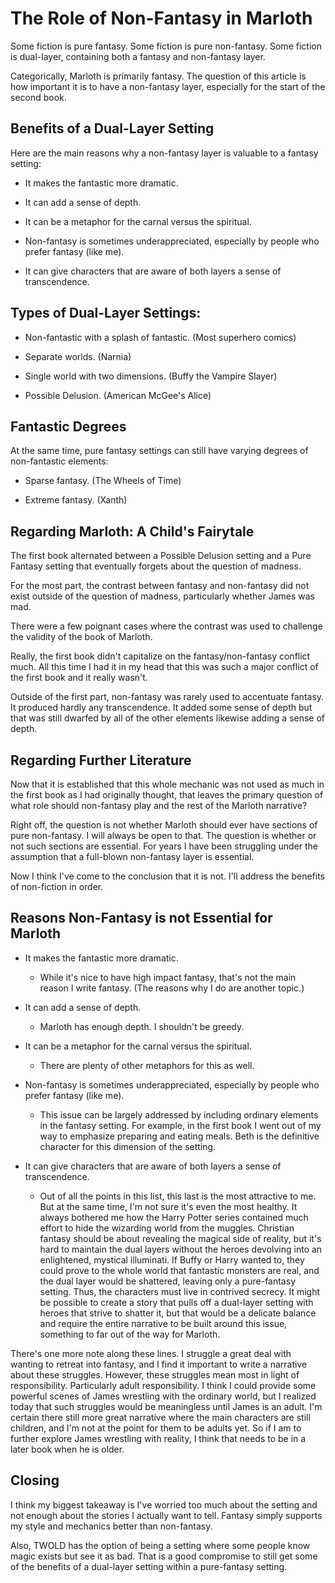 # The Role of Non-Fantasy in Marloth

Some fiction is pure fantasy. Some fiction is pure non-fantasy. Some fiction is dual-layer, containing both a fantasy and non-fantasy layer.

Categorically, Marloth is primarily fantasy. The question of this article is how important it is to have a non-fantasy layer, especially for the start of the second book.

## Benefits of a Dual-Layer Setting

Here are the main reasons why a non-fantasy layer is valuable to a fantasy setting:

* It makes the fantastic more dramatic.

* It can add a sense of depth.

* It can be a metaphor for the carnal versus the spiritual.

* Non-fantasy is sometimes underappreciated, especially by people who prefer fantasy (like me).

* It can give characters that are aware of both layers a sense of transcendence.

## Types of Dual-Layer Settings:

* Non-fantastic with a splash of fantastic. (Most superhero comics)

* Separate worlds. (Narnia)

* Single world with two dimensions. (Buffy the Vampire Slayer)

* Possible Delusion. (American McGee's Alice)

## Fantastic Degrees

At the same time, pure fantasy settings can still have varying degrees of non-fantastic elements:

* Sparse fantasy. (The Wheels of Time)

* Extreme fantasy. (Xanth)

## Regarding Marloth: A Child's Fairytale

The first book alternated between a Possible Delusion setting and a Pure Fantasy setting that eventually forgets about the question of madness.

For the most part, the contrast between fantasy and non-fantasy did not exist outside of the question of madness, particularly whether James was mad.

There were a few poignant cases where the contrast was used to challenge the validity of the book of Marloth.

Really, the first book didn't capitalize on the fantasy/non-fantasy conflict much.  All this time I had it in my head that this was such a major conflict of the first book and it really wasn't.

Outside of the first part, non-fantasy was rarely used to accentuate fantasy.  It produced hardly any transcendence.  It added some sense of depth but that was still dwarfed by all of the other elements likewise adding a sense of depth.

## Regarding Further Literature

Now that it is established that this whole mechanic was not used as much in the first book as I had originally thought, that leaves the primary question of what role should non-fantasy play and the rest of the Marloth narrative?

Right off, the question is not whether Marloth should ever have sections of pure non-fantasy. I will always be open to that. The question is whether or not such sections are essential. For years I have been struggling under the assumption that a full-blown non-fantasy layer is essential.

Now I think I've come to the conclusion that it is not.  I'll address the benefits of non-fiction in order.

## Reasons Non-Fantasy is not Essential for Marloth

* It makes the fantastic more dramatic.

    * While it's nice to have high impact fantasy, that's not the main reason I write fantasy.  (The reasons why I do are another topic.) 

* It can add a sense of depth.

    * Marloth has enough depth.  I shouldn't be greedy.

* It can be a metaphor for the carnal versus the spiritual.

    * There are plenty of other metaphors for this as well.

* Non-fantasy is sometimes underappreciated, especially by people who prefer fantasy (like me).

    * This issue can be largely addressed by including ordinary elements in the fantasy setting.  For example, in the first book I went out of my way to emphasize preparing and eating meals.  Beth is the definitive character for this dimension of the setting.

* It can give characters that are aware of both layers a sense of transcendence.

    * Out of all the points in this list, this last is the most attractive to me. But at the same time, I'm not sure it's even the most healthy. It always bothered me how the Harry Potter series contained much effort to hide the wizarding world from the muggles.  Christian fantasy should be about revealing the magical side of reality, but it's hard to maintain the dual layers without the heroes devolving into an enlightened, mystical illuminati.  If Buffy or Harry wanted to, they could prove to the whole world that fantastic monsters are real, and the dual layer would be shattered, leaving only a pure-fantasy setting. Thus, the characters must live in contrived secrecy.  It might be possible to create a story that pulls off a dual-layer setting with heroes that strive to shatter it, but that would be a delicate balance and require the entire narrative to be built around this issue, something to far out of the way for Marloth.
     
There's one more note along these lines. I struggle a great deal with wanting to retreat into fantasy, and I find it important to write a narrative about these struggles. However, these struggles mean most in light of responsibility. Particularly adult responsibility. I think I could provide some powerful scenes of James wrestling with the ordinary world, but I realized today that such struggles would be meaningless until James is an adult. I'm certain there still more great narrative where the main characters are still children, and I'm not at the point for them to be adults yet. So if I am to further explore James wrestling with reality, I think that needs to be in a later book when he is older.

## Closing

I think my biggest takeaway is I've worried too much about the setting and not enough about the stories I actually want to tell.  Fantasy simply supports my style and mechanics better than non-fantasy.

Also, TWOLD has the option of being a setting where some people know magic exists but see it as bad.  That is a good compromise to still get some of the benefits of a dual-layer setting within a pure-fantasy setting.
